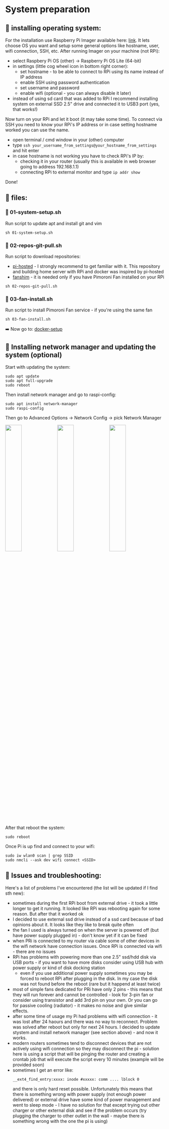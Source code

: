 # System preparation
## :small_orange_diamond: installing operating system:
For the installation use Raspberry Pi Imager available here: [link](https://www.raspberrypi.com/software/).
It lets choose OS you want and setup some general options like hostname, user, wifi connection, SSH, etc. After running Imager on your machine (not RPi):
* select Raspbery Pi OS (other) -> Raspberry Pi OS Lite (64-bit)
* in settings (little cog wheel icon in bottom right corner):
  * set hostname - to be able to connect to RPi using its name instead of IP address
  * enable SSH using password authentication
  * set username and password 
  * enable wifi (optional - you can always disable it later) 
* instead of using sd card that was added to RPi I recommend installing system on external SSD 2.5" drive and connected it to USB3 port (yes, that works!)

Now turn on your RPi and let it boot (it may take some time). To connect via SSH you need to know your RPi's IP address or in case setting hostname worked you can use the name.
* open terminal / cmd window in your (other) computer
* type `ssh your_username_from_settings@your_hostname_from_settings` and hit enter
* in case hostname is not working you have to check RPi's IP by:
  * checking it in your router (usually this is available in web browser going to address 192.168.1.1)
  * connecting RPi to external monitor and type `ip addr show`

Done!

## :small_orange_diamond: files:

### :small_blue_diamond: 01-system-setup.sh 
Run script to update apt and install git and vim
```
sh 01-system-setup.sh
```

### :small_blue_diamond: 02-repos-git-pull.sh
Run script to download repositories:
* [pi-hosted](https://github.com/novaspirit/pi-hosted) - I strongly recommend to get familiar with it. This repository and building home server with RPi and docker was inspired by pi-hosted
* [fanshim](https://learn.pimoroni.com/article/getting-started-with-fan-shim) - it is needed only if you have Pimoroni Fan installed on your RPi

```
sh 02-repos-git-pull.sh
```

### :small_blue_diamond: 03-fan-install.sh
Run script to install Pimoroni Fan service - if you're using the same fan

```
sh 03-fan-install.sh
```

:arrow_right: Now go to: [docker-setup](https://github.com/btk44/raspberrypi-server/tree/main/docker-setup)

## :small_orange_diamond: Installing network manager and updating the system (optional)
Start with updating the system:
```
sudo apt update
sudo apt full-upgrade
sudo reboot
```
Then install network manager and go to raspi-config:
```
sudo apt install network-manager
sudo raspi-config
```
Then go to Advanced Options -> Network Config -> pick Network Manager

<img src="https://user-images.githubusercontent.com/97596263/219944455-b42818e5-cf65-419a-bfb6-6aa2aa4e0ee7.png" width="32%"/> <img src="https://user-images.githubusercontent.com/97596263/219944489-ccddc52a-ef78-40af-a7b2-b7b7234b23c1.png" width="32%"/> <img src="https://user-images.githubusercontent.com/97596263/219944493-365f84a8-4288-430d-909b-fa7aad960c35.png" width="32%"/>

After that reboot the system:
```
sudo reboot
```
Once Pi is up find and connect to your wifi:
```
sudo iw wlan0 scan | grep SSID
sudo nmcli --ask dev wifi connect <SSID>
```


## :small_orange_diamond: Issues and troubleshooting:
Here's a list of problems I've encountered (the list will be updated if I find sth new):
* sometimes during the first RPi boot from external drive - it took a little longer to get it running. It looked like RPi was rebooting again for some reason. But after that it worked ok
* I decided to use external ssd drive instead of a ssd card because of bad opinions about it. It looks like they like to break quite often
* the fan I used is always turned on when the server is powered off (but have power supply plugged in) - don't know yet if it can be fixed
* when PRi is connected to my router via cable some of other devices in the wifi network have connection issues. Once RPi is connected via wifi - there are no issues
* RPi has problems with powering more than one 2.5" ssd/hdd disk via USB ports - if you want to have more disks consider using USB hub with power supply or kind of disk docking station
  * even if you use additional power supply sometimes you may be forced to reboot RPi after plugging in the disk. In my case the disk was not found before the reboot (rare but it happend at least twice)
* most of simple fans dedicated for PRi have only 2 pins - this means that they will run forever and cannot be controlled - look for 3-pin fan or consider using transistor and add 3rd pin on your own. Or you can go for passive cooling (radiator) - it makes no noise and give similar effects.
* after some time of usage my Pi had problems with wifi connection - it was lost after 24 haours and there was no way to reconnect. Problem was solved after reboot but only for next 24 hours. I decided to update stystem and install network manager (see section above) - and now it works.
* modern routers sometimes tend to disconnect devices that are not actively using wifi connection so they may disconnect the pi - solution here is using a script that will be pinging the router and creating a crontab job that will execute the script every 10 minutes (example will be provided soon)
* sometimes I get an error like:
  ```
  __ext4_find_entry:xxxx: inode #xxxxx: comm .... lblock 0
  ```
  and there is only hard reset possible. Unfortunately this means that there is something wrong with power supply (not enough power delivered) or external drive have some kind of power management and went to sleep mode - I have no solution for that except trying out other charger or other external disk and see if the problem occurs (try plugging the charger to other outlet in the wall - maybe there is something wrong with the one the pi is using)

